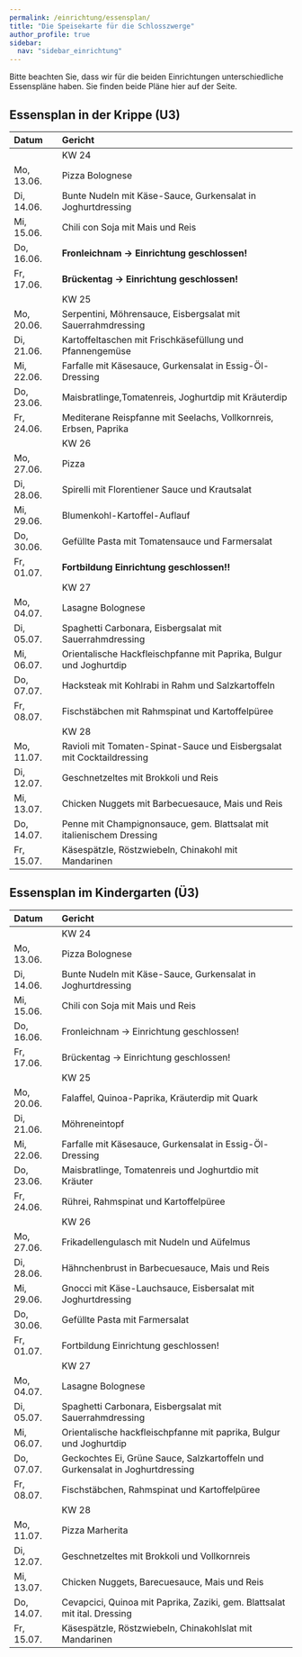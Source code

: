 ```yaml
---
permalink: /einrichtung/essensplan/
title: "Die Speisekarte für die Schlosszwerge"
author_profile: true
sidebar:
  nav: "sidebar_einrichtung"
---
```

Bitte beachten Sie, dass wir für die beiden Einrichtungen unterschiedliche Essenspläne haben. Sie finden beide Pläne hier auf der Seite.

## Essensplan in der Krippe (U3)

| Datum | Gericht |
| :--------- | :----------------------------------------------------------- |
|  | KW 24 |
| Mo, 13.06. | Pizza Bolognese |
| Di, 14.06. | Bunte Nudeln mit Käse-Sauce, Gurkensalat in Joghurtdressing |
| Mi, 15.06. | Chili con Soja mit Mais und Reis |
| Do, 16.06. | **Fronleichnam -> Einrichtung geschlossen!** |
| Fr, 17.06. | **Brückentag -> Einrichtung geschlossen!** |
|  | KW 25 |
| Mo, 20.06. | Serpentini, Möhrensauce, Eisbergsalat mit Sauerrahmdressing |
| Di, 21.06. | Kartoffeltaschen mit Frischkäsefüllung und Pfannengemüse |
| Mi, 22.06. | Farfalle mit Käsesauce, Gurkensalat in Essig-Öl-Dressing |
| Do, 23.06. | Maisbratlinge,Tomatenreis, Joghurtdip mit Kräuterdip |
| Fr, 24.06. | Mediterane Reispfanne mit Seelachs, Vollkornreis, Erbsen, Paprika |
|  | KW 26 |
| Mo, 27.06. | Pizza |
| Di, 28.06. | Spirelli mit Florentiener Sauce und Krautsalat |
| Mi, 29.06. | Blumenkohl-Kartoffel-Auflauf |
| Do, 30.06. | Gefüllte Pasta mit Tomatensauce und Farmersalat |
| Fr, 01.07. | **Fortbildung Einrichtung geschlossen!!** |
|  | KW 27 |
| Mo, 04.07. | Lasagne Bolognese |
| Di, 05.07. | Spaghetti Carbonara, Eisbergsalat mit Sauerrahmdressing |
| Mi, 06.07. | Orientalische Hackfleischpfanne mit Paprika, Bulgur und Joghurtdip |
| Do, 07.07. | Hacksteak mit Kohlrabi in Rahm und Salzkartoffeln |
| Fr, 08.07. | Fischstäbchen mit Rahmspinat und Kartoffelpüree |
|  | KW 28 |
| Mo, 11.07. | Ravioli mit Tomaten-Spinat-Sauce und Eisbergsalat mit Cocktaildressing |
| Di, 12.07. | Geschnetzeltes mit Brokkoli und Reis ​|
| Mi, 13.07. | Chicken Nuggets mit Barbecuesauce, Mais und Reis |
| Do, 14.07. | Penne mit Champignonsauce, gem. Blattsalat mit italienischem Dressing |
| Fr, 15.07. | Käsespätzle, Röstzwiebeln, Chinakohl mit Mandarinen |

## Essensplan im Kindergarten (Ü3)

| Datum | Gericht |
| :--------- | :----------------------------------------------------------- |
|  | KW 24 |
| Mo, 13.06. | Pizza Bolognese |
| Di, 14.06. | Bunte Nudeln mit Käse-Sauce, Gurkensalat in Joghurtdressing |
| Mi, 15.06. | Chili con Soja mit Mais und Reis |
| Do, 16.06. | Fronleichnam -> Einrichtung geschlossen! |
| Fr, 17.06. | Brückentag -> Einrichtung geschlossen! |
|  | KW 25 |
| Mo, 20.06. | Falaffel, Quinoa-Paprika, Kräuterdip mit Quark |
| Di, 21.06. | Möhreneintopf |
| Mi, 22.06. | Farfalle mit Käsesauce, Gurkensalat in Essig-Öl-Dressing |
| Do, 23.06. | Maisbratlinge, Tomatenreis und Joghurtdio mit Kräuter |
| Fr, 24.06. | Rührei, Rahmspinat und Kartoffelpüree |
|  | KW 26 |
| Mo, 27.06. | Frikadellengulasch mit Nudeln und Aüfelmus |
| Di, 28.06. | Hähnchenbrust in Barbecuesauce, Mais und Reis |
| Mi, 29.06. | Gnocci mit Käse-Lauchsauce, Eisbersalat mit Joghurtdressing |
| Do, 30.06. | Gefüllte Pasta mit Farmersalat |
| Fr, 01.07. | Fortbildung Einrichtung geschlossen! |
|  | KW 27 |
| Mo, 04.07. | Lasagne Bolognese |
| Di, 05.07. | Spaghetti Carbonara, Eisbergsalat mit Sauerrahmdressing |
| Mi, 06.07. | Orientalische hackfleischpfanne mit paprika, Bulgur und Joghurtdip |
| Do, 07.07. | Geckochtes Ei, Grüne Sauce, Salzkartoffeln und Gurkensalat in Joghurtdressing |
| Fr, 08.07. | Fischstäbchen, Rahmspinat und Kartoffelpüree |
|  | KW 28 |
| Mo, 11.07. | Pizza Marherita |
| Di, 12.07. | Geschnetzeltes mit Brokkoli und Vollkornreis |
| Mi, 13.07. | Chicken Nuggets, Barecuesauce, Mais und Reis |
| Do, 14.07. | Cevapcici, Quinoa mit Paprika, Zaziki, gem. Blattsalat mit ital. Dressing |
| Fr, 15.07. | Käsespätzle, Röstzwiebeln, Chinakohlslat mit Mandarinen |

